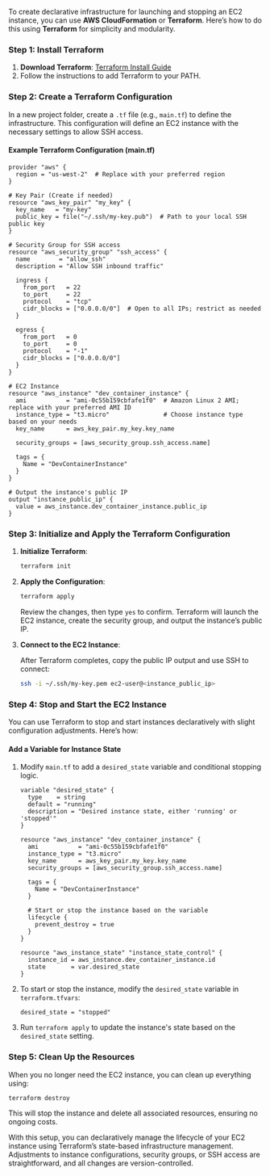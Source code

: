 To create declarative infrastructure for launching and stopping an EC2 instance, you can use **AWS CloudFormation** or **Terraform**. Here’s how to do this using **Terraform** for simplicity and modularity.

### Step 1: Install Terraform

1. **Download Terraform**: [Terraform Install Guide](https://www.terraform.io/downloads)
2. Follow the instructions to add Terraform to your PATH.

### Step 2: Create a Terraform Configuration

In a new project folder, create a `.tf` file (e.g., `main.tf`) to define the infrastructure. This configuration will define an EC2 instance with the necessary settings to allow SSH access.

#### Example Terraform Configuration (main.tf)

```hcl
provider "aws" {
  region = "us-west-2"  # Replace with your preferred region
}

# Key Pair (Create if needed)
resource "aws_key_pair" "my_key" {
  key_name   = "my-key"
  public_key = file("~/.ssh/my-key.pub")  # Path to your local SSH public key
}

# Security Group for SSH access
resource "aws_security_group" "ssh_access" {
  name        = "allow_ssh"
  description = "Allow SSH inbound traffic"
  
  ingress {
    from_port   = 22
    to_port     = 22
    protocol    = "tcp"
    cidr_blocks = ["0.0.0.0/0"]  # Open to all IPs; restrict as needed
  }
  
  egress {
    from_port   = 0
    to_port     = 0
    protocol    = "-1"
    cidr_blocks = ["0.0.0.0/0"]
  }
}

# EC2 Instance
resource "aws_instance" "dev_container_instance" {
  ami           = "ami-0c55b159cbfafe1f0"  # Amazon Linux 2 AMI; replace with your preferred AMI ID
  instance_type = "t3.micro"               # Choose instance type based on your needs
  key_name      = aws_key_pair.my_key.key_name

  security_groups = [aws_security_group.ssh_access.name]

  tags = {
    Name = "DevContainerInstance"
  }
}

# Output the instance's public IP
output "instance_public_ip" {
  value = aws_instance.dev_container_instance.public_ip
}
```

### Step 3: Initialize and Apply the Terraform Configuration

1. **Initialize Terraform**:

   ```bash
   terraform init
   ```

2. **Apply the Configuration**:

   ```bash
   terraform apply
   ```

   Review the changes, then type `yes` to confirm. Terraform will launch the EC2 instance, create the security group, and output the instance’s public IP.

3. **Connect to the EC2 Instance**:

   After Terraform completes, copy the public IP output and use SSH to connect:

   ```bash
   ssh -i ~/.ssh/my-key.pem ec2-user@<instance_public_ip>
   ```

### Step 4: Stop and Start the EC2 Instance

You can use Terraform to stop and start instances declaratively with slight configuration adjustments. Here’s how:

#### Add a Variable for Instance State

1. Modify `main.tf` to add a `desired_state` variable and conditional stopping logic.

   ```hcl
   variable "desired_state" {
     type    = string
     default = "running"
     description = "Desired instance state, either 'running' or 'stopped'"
   }

   resource "aws_instance" "dev_container_instance" {
     ami           = "ami-0c55b159cbfafe1f0" 
     instance_type = "t3.micro"
     key_name      = aws_key_pair.my_key.key_name
     security_groups = [aws_security_group.ssh_access.name]

     tags = {
       Name = "DevContainerInstance"
     }

     # Start or stop the instance based on the variable
     lifecycle {
       prevent_destroy = true
     }
   }

   resource "aws_instance_state" "instance_state_control" {
     instance_id = aws_instance.dev_container_instance.id
     state       = var.desired_state
   }
   ```

2. To start or stop the instance, modify the `desired_state` variable in `terraform.tfvars`:

   ```hcl
   desired_state = "stopped"
   ```

3. Run `terraform apply` to update the instance's state based on the `desired_state` setting.

### Step 5: Clean Up the Resources

When you no longer need the EC2 instance, you can clean up everything using:

```bash
terraform destroy
```

This will stop the instance and delete all associated resources, ensuring no ongoing costs.

With this setup, you can declaratively manage the lifecycle of your EC2 instance using Terraform’s state-based infrastructure management. Adjustments to instance configurations, security groups, or SSH access are straightforward, and all changes are version-controlled.